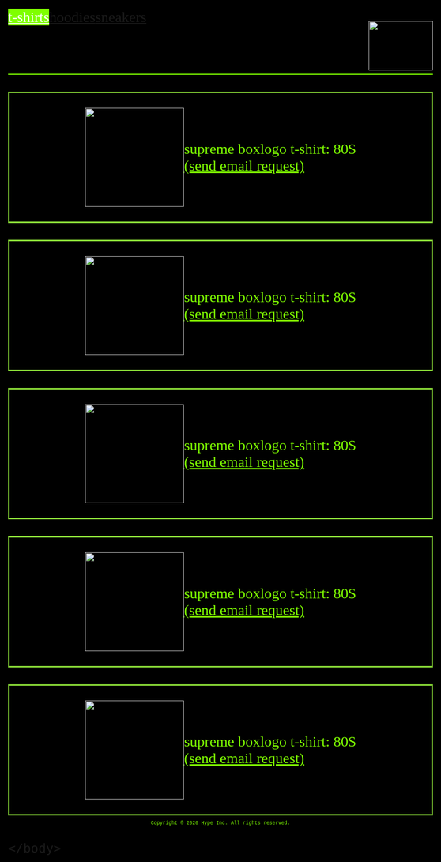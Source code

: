 

<html>
    <head>
        <style>
            body {
                 font-size: 30px;
                 font-family: apple chancery ;
                 background-color: black;
            }
ul {
  list-style-type: none;
  margin: 0;
  padding: 0;
overflow: hidden;
  background-color:black;

position: -webkit-sticky;
position: sticky;
  top: 0;
  overflow: hidden;
  border-bottom: solid;
 border-color: rgb(127,255,0);
 border-width: 2px;
  
  
}
li {
    float: left;
   
    
}
@media  (max-width: 700px){ li{
float:none;
}
}
@media  (max-width: 700px){ ul{
position: static;
}
}

li a { display: block;
    color: chartreuse;
    padding-top: 50px;
    

text-decoration: none;
text-align: center;
padding-left: 40px;
padding-right: 40px;
padding-bottom: 50px ;


}
li a:hover:not(.tshirts){
    background-color: rgb(40, 38, 38);
}
.tshirts {
background-color: rgb(127,255,0);
color: white;
}
.hypelogo { 
width: 130px;
height:100px;
margin-top:25px; 
}
.boxlogo {
width: 200px;
height: 200px;


}
.testo{
    font-style: normal;
    color: rgb(127,255,0);  
    text-align: center;
    text-decoration: none;
    border-radius: 10px;
}
.parolacliccabile{

border-radius: 12px;
font-style: normal;
    color: rgb(127,255,0);  
   
    text-decoration: none;
}
.parolacliccabile:hover{
background-color:rgb(40, 38, 38) ;
border-radius: 12px;
font-style: normal;
    
   
    text-decoration: none;

}
div {
    border-style: solid;
   border-color: rgb(135, 215, 55);
   padding: 30px;
   display: flex;
   justify-content: center;
   align-items: center;
  
 
}
p{
    color:rgb(127,255,0)
}
.rights{
display: block;
    text-align: center;
    font-family: 'Courier New', Courier, monospace;
    font-size: 10px;
}
</style>
    </head>
    <body>
<ul>
    <li class="tshirts"> <a class="tshirts" href="file:///Users/alessandrobaldelli/Desktop/barra.html"> t-shirts</a> </li>
    <li > <a href="pag2.html">hoodies</a></li>
    <li > <a href="pag3.html">sneakers</a></li>
    <li style="float:right"><img class="hypelogo" src="hypeimg.PNG"></img></li>
</ul>
</br>
<div ><img class="boxlogo" src="boxlogo.png">
<span class="testo"  >
 supreme boxlogo t-shirt: 80$</br>
<a class="parolacliccabile" href="mailto: alebaldelli03@gmail.com">(send email request)</a></span>
</div>
</br>
<div ><img class="boxlogo" src="boxlogo.png">
<span class="testo"  >
 supreme boxlogo t-shirt: 80$</br>
<a class="parolacliccabile" href="mailto: alebaldelli03@gmail.com">(send email request)</a></span>
</div>
</br>
<div ><img class="boxlogo" src="boxlogo.png">
<span class="testo"  >
 supreme boxlogo t-shirt: 80$</br>
<a class="parolacliccabile" href="mailto: alebaldelli03@gmail.com">(send email request)</a></span>
</div>
</br>
<div ><img class="boxlogo" src="boxlogo.png">
<span class="testo"  >
 supreme boxlogo t-shirt: 80$</br>
<a class="parolacliccabile" href="mailto: alebaldelli03@gmail.com">(send email request)</a></span>
</div>
</br>
<div ><img class="boxlogo" src="boxlogo.png">
<span class="testo"  >
 supreme boxlogo t-shirt: 80$</br>
<a class="parolacliccabile" href="mailto: alebaldelli03@gmail.com">(send email request)</a></span>
</div>
<p class="rights"> Copyright &copy 2020 Hype Inc. All rights reserved.</p>

    </body>
</html>
